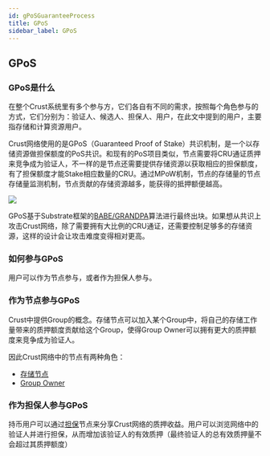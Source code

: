 ```yaml
---
id: gPoSGuaranteeProcess
title: GPoS
sidebar_label: GPoS
---
```

## GPoS
### GPoS是什么
在整个Crust系统里有多个参与方，它们各自有不同的需求，按照每个角色参与的方式，它们分别为：验证人、候选人、担保人、用户，在此文中提到的用户，主要指存储和计算资源用户。

Crust网络使用的是GPoS（Guaranteed Proof of Stake）共识机制，是一个以存储资源做担保额度的PoS共识。和现有的PoS项目类似，节点需要将CRU通证质押来竞争成为验证人，不一样的是节点还需要提供存储资源以获取相应的担保额度，有了担保额度才能Stake相应数量的CRU。通过MPoW机制，节点的存储量的节点存储量监测机制，节点贡献的存储资源越多，能获得的抵押额便越高。

![](https://crust-data.oss-cn-shanghai.aliyuncs.com/wiki/what_is_crust/gpos.png)

GPoS基于Substrate框架的[BABE/GRANDPA](https://wiki.polkadot.network/docs/en/learn-consensus#what-is-grandpababe)算法进行最终出块。如果想从共识上攻击Crust网络，除了需要拥有大比例的CRU通证，还需要控制足够多的存储资源，这样的设计会让攻击难度变得相对更高。

### 如何参与GPoS
用户可以作为节点参与，或者作为担保人参与。

### 作为节点参与GPoS
Crust中提供Group的概念。存储节点可以加入某个Group中，将自己的存储工作量带来的质押额度贡献给这个Group，使得Group Owner可以拥有更大的质押额度来竞争成为验证人。

因此Crust网络中的节点有两种角色：
* [存储节点]()
* [Group Owner]()


### 作为担保人参与GPoS
持币用户可以通过[担保]()节点来分享Crust网络的质押收益。用户可以浏览网络中的验证人并进行担保，从而增加该验证人的有效质押（最终验证人的总有效质押量不会超过其质押额度）
